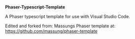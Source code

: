 **Phaser-Typescript-Template**

A Phaser typescript template for use with Visual Studio Code. 

Edited and forked from: Massungs Phaser template at: https://github.com/massung/phaser-template
